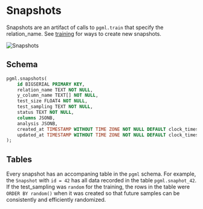 # Snapshots

Snapshots are an artifact of calls to `pgml.train` that specify the relation_name. See [training](/guides/training/) for ways to create new snapshots.

![Snapshots](/images/snapshot.png)

## Schema

```sql linenums="1" title="pgml.snapshots"
pgml.snapshots(
	id BIGSERIAL PRIMARY KEY,
	relation_name TEXT NOT NULL,
	y_column_name TEXT[] NOT NULL,
	test_size FLOAT4 NOT NULL,
	test_sampling TEXT NOT NULL,
	status TEXT NOT NULL,
	columns JSONB,
	analysis JSONB,
	created_at TIMESTAMP WITHOUT TIME ZONE NOT NULL DEFAULT clock_timestamp(),
	updated_at TIMESTAMP WITHOUT TIME ZONE NOT NULL DEFAULT clock_timestamp()
);
```

## Tables

Every snapshot has an accompaning table in the `pgml` schema. For example, the `Snapshot` with `id = 42` has all data recorded in the table `pgml.snaphot_42`. If the test_sampling was `random` for the training, the rows in the table were `ORDER BY random()` when it was created so that future samples can be consistently and efficiently randomized.
 